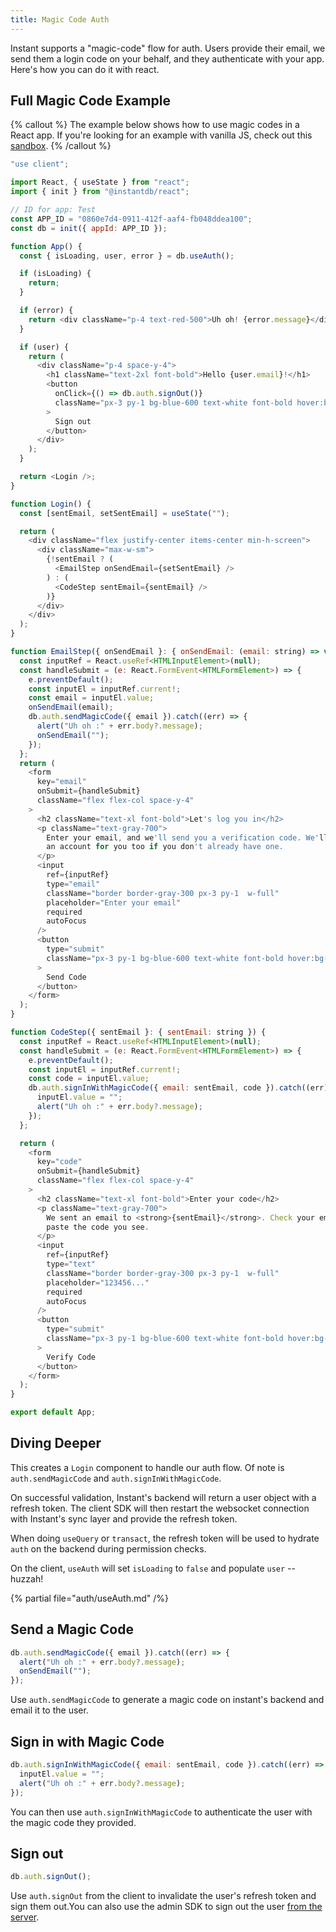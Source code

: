 ```yaml
---
title: Magic Code Auth
---
```


Instant supports a "magic-code" flow for auth. Users provide their email, we send
them a login code on your behalf, and they authenticate with your app. Here's
how you can do it with react.

## Full Magic Code Example

{% callout %}
The example below shows how to use magic codes in a React app. If you're looking
for an example with vanilla JS, check out this [sandbox](https://github.com/instantdb/instant/blob/main/client/sandbox/vanilla-js-vite/src/main.ts).
{% /callout %}

```javascript {% showCopy=true %}
"use client";

import React, { useState } from "react";
import { init } from "@instantdb/react";

// ID for app: Test
const APP_ID = "0860e7d4-0911-412f-aaf4-fb048ddea100";
const db = init({ appId: APP_ID });

function App() {
  const { isLoading, user, error } = db.useAuth();

  if (isLoading) {
    return;
  }

  if (error) {
    return <div className="p-4 text-red-500">Uh oh! {error.message}</div>;
  }

  if (user) {
    return (
      <div className="p-4 space-y-4">
        <h1 className="text-2xl font-bold">Hello {user.email}!</h1>
        <button
          onClick={() => db.auth.signOut()}
          className="px-3 py-1 bg-blue-600 text-white font-bold hover:bg-blue-700"
        >
          Sign out
        </button>
      </div>
    );
  }

  return <Login />;
}

function Login() {
  const [sentEmail, setSentEmail] = useState("");

  return (
    <div className="flex justify-center items-center min-h-screen">
      <div className="max-w-sm">
        {!sentEmail ? (
          <EmailStep onSendEmail={setSentEmail} />
        ) : (
          <CodeStep sentEmail={sentEmail} />
        )}
      </div>
    </div>
  );
}

function EmailStep({ onSendEmail }: { onSendEmail: (email: string) => void }) {
  const inputRef = React.useRef<HTMLInputElement>(null);
  const handleSubmit = (e: React.FormEvent<HTMLFormElement>) => {
    e.preventDefault();
    const inputEl = inputRef.current!;
    const email = inputEl.value;
    onSendEmail(email);
    db.auth.sendMagicCode({ email }).catch((err) => {
      alert("Uh oh :" + err.body?.message);
      onSendEmail("");
    });
  };
  return (
    <form
      key="email"
      onSubmit={handleSubmit}
      className="flex flex-col space-y-4"
    >
      <h2 className="text-xl font-bold">Let's log you in</h2>
      <p className="text-gray-700">
        Enter your email, and we'll send you a verification code. We'll create
        an account for you too if you don't already have one.
      </p>
      <input
        ref={inputRef}
        type="email"
        className="border border-gray-300 px-3 py-1  w-full"
        placeholder="Enter your email"
        required
        autoFocus
      />
      <button
        type="submit"
        className="px-3 py-1 bg-blue-600 text-white font-bold hover:bg-blue-700 w-full"
      >
        Send Code
      </button>
    </form>
  );
}

function CodeStep({ sentEmail }: { sentEmail: string }) {
  const inputRef = React.useRef<HTMLInputElement>(null);
  const handleSubmit = (e: React.FormEvent<HTMLFormElement>) => {
    e.preventDefault();
    const inputEl = inputRef.current!;
    const code = inputEl.value;
    db.auth.signInWithMagicCode({ email: sentEmail, code }).catch((err) => {
      inputEl.value = "";
      alert("Uh oh :" + err.body?.message);
    });
  };

  return (
    <form
      key="code"
      onSubmit={handleSubmit}
      className="flex flex-col space-y-4"
    >
      <h2 className="text-xl font-bold">Enter your code</h2>
      <p className="text-gray-700">
        We sent an email to <strong>{sentEmail}</strong>. Check your email, and
        paste the code you see.
      </p>
      <input
        ref={inputRef}
        type="text"
        className="border border-gray-300 px-3 py-1  w-full"
        placeholder="123456..."
        required
        autoFocus
      />
      <button
        type="submit"
        className="px-3 py-1 bg-blue-600 text-white font-bold hover:bg-blue-700 w-full"
      >
        Verify Code
      </button>
    </form>
  );
}

export default App;
```

## Diving Deeper 

This creates a `Login` component to handle our auth flow. Of note is `auth.sendMagicCode`
and `auth.signInWithMagicCode`.

On successful validation, Instant's backend will return a user object with a refresh token.
The client SDK will then restart the websocket connection with Instant's sync layer and provide the refresh token.

When doing `useQuery` or `transact`, the refresh token will be used to hydrate `auth`
on the backend during permission checks.

On the client, `useAuth` will set `isLoading` to `false` and populate `user` -- huzzah!

{% partial file="auth/useAuth.md" /%}

## Send a Magic Code

```javascript
db.auth.sendMagicCode({ email }).catch((err) => {
  alert("Uh oh :" + err.body?.message);
  onSendEmail("");
});
```

Use `auth.sendMagicCode` to generate a magic code on instant's backend and email it to the user.

## Sign in with Magic Code

```javascript
db.auth.signInWithMagicCode({ email: sentEmail, code }).catch((err) => {
  inputEl.value = "";
  alert("Uh oh :" + err.body?.message);
});
```

You can then use `auth.signInWithMagicCode` to authenticate the user with the magic code they provided.

## Sign out

```javascript
db.auth.signOut();
```

Use `auth.signOut` from the client to invalidate the user's refresh token and
sign them out.You can also use the admin SDK to sign out the user [from the
server](/docs/backend#sign-out).

